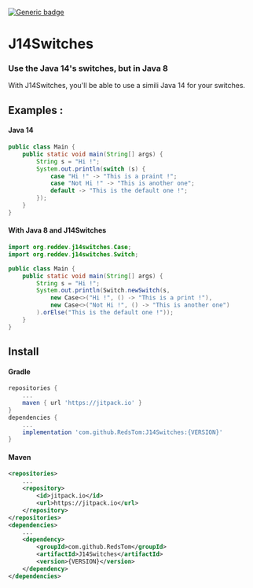 [![Generic badge](https://img.shields.io/badge/Version-v1.0--RC-blue.svg)](https://shields.io/)

# J14Switches 
### Use the Java 14's switches, but in Java 8

With J14Switches, you'll be able to use a simili Java 14 for your switches.

## Examples : 
#### Java 14
```java
public class Main {
    public static void main(String[] args) {
        String s = "Hi !";
        System.out.println(switch (s) {
            case "Hi !" -> "This is a praint !";
            case "Not Hi !" -> "This is another one";
            default -> "This is the default one !";
        });
    }
}
```

#### With Java 8 and J14Switches
```java
import org.reddev.j14switches.Case;
import org.reddev.j14switches.Switch;

public class Main {
    public static void main(String[] args) {
        String s = "Hi !";
        System.out.println(Switch.newSwitch(s, 
        	new Case<>("Hi !", () -> "This is a print !"),
        	new Case<>("Not Hi !", () -> "This is another one")
        ).orElse("This is the default one !"));
    }
}
```

## Install

#### Gradle
```groovy
repositories {
    ...
    maven { url 'https://jitpack.io' }
}
dependencies {
    ...
    implementation 'com.github.RedsTom:J14Switches:{VERSION}'
}
```

#### Maven
```xml
<repositories>
    ...
    <repository>
        <id>jitpack.io</id>
        <url>https://jitpack.io</url>
    </repository>
</repositories>
<dependencies>
    ...
    <dependency>
	    <groupId>com.github.RedsTom</groupId>
	    <artifactId>J14Switches</artifactId>
	    <version>{VERSION}</version>
	</dependency>
</dependencies>
```
